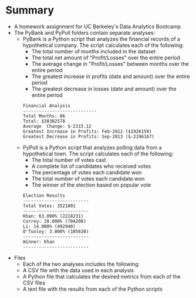# Summary

- A homework assignment for UC Berkeley's Data Analytics Bootcamp
- The PyBank and PyPoll folders contain separate analyses:
  - PyBank is a Python script that analyzes the financial records of a hypothetical company. The script calculates each of the following:
    - The total number of months included in the dataset
    - The total net amount of "Profit/Losses" over the entire period
    - The average change in "Profit/Losses" between months over the entire period
    - The greatest increase in profits (date and amount) over the entire period
    - The greatest decrease in losses (date and amount) over the entire period
    ```
    Financial Analysis
    ----------------------------
    Total Months: 86
    Total: $38382578
    Average  Change: $-2315.12
    Greatest Increase in Profits: Feb-2012 ($1926159)
    Greatest Decrease in Profits: Sep-2013 ($-2196167)

    ```
  - PyPoll is a Python script that analyzes polling data from a hypothetical town. The script calculates each of the following:
    - The total number of votes cast
    - A complete list of candidates who received votes
    - The percentage of votes each candidate won
    - The total number of votes each candidate won
    - The winner of the election based on popular vote
    ```
    Election Results
    -------------------------
    Total Votes: 3521001
    -------------------------
    Khan: 63.000% (2218231)
    Correy: 20.000% (704200)
    Li: 14.000% (492940)
    O'Tooley: 3.000% (105630)
    -------------------------
    Winner: Khan
    -------------------------

    ```
- Files
  - Each of the two analyses includes the following:
  - A CSV file with the data used in each analysis
  - A Python file that calculates the desired metrics from each of the CSV files
  - A text file with the results from each of the Python scripts
